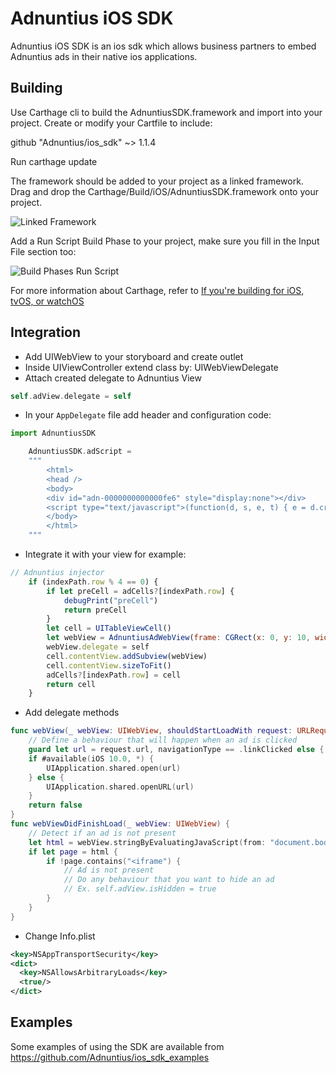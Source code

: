# Adnuntius iOS SDK

Adnuntius iOS SDK is an ios sdk which allows business partners to embed Adnuntius ads in their native ios applications.

## Building

Use Carthage cli to build the AdnuntiusSDK.framework and import into your project.   Create or modify your Cartfile to include:

github "Adnuntius/ios_sdk" ~> 1.1.4

Run carthage update 

The framework should be added to your project as a linked framework.  Drag and drop the Carthage/Build/iOS/AdnuntiusSDK.framework onto your project.

![Linked Framework](https://i.imgsafe.org/fd/fd36067938.png)

Add a Run Script Build Phase to your project, make sure you fill in the Input File section too:

![Build Phases Run Script](https://i.imgsafe.org/fd/fd1ea7b820.png)

For more information about Carthage, refer to [If you're building for iOS, tvOS, or watchOS](https://github.com/Carthage/Carthage#if-youre-building-for-ios-tvos-or-watchos)

## Integration

- Add UIWebView to your storyboard and create outlet
- Inside UIViewController extend class by: UIWebViewDelegate
- Attach created delegate to Adnuntius View

```swift
self.adView.delegate = self
```

- In your `AppDelegate` file add header and configuration code:
```js
import AdnuntiusSDK
```
```swift
    AdnuntiusSDK.adScript =
    """
        <html>
        <head />
        <body>
        <div id="adn-0000000000000fe6" style="display:none"></div>
        <script type="text/javascript">(function(d, s, e, t) { e = d.createElement(s); e.type = 'text/java' + s; e.async = 'async'; e.src = 'https://cdn.adnuntius.com/adn.js'; t = d.getElementsByTagName(s)[0]; t.parentNode.insertBefore(e, t); })(document, 'script');window.adn = window.adn || {}; adn.calls = adn.calls || []; adn.calls.push(function() { adn.request({ adUnits: [ {auId: '0000000000000fe6', auW: 320, auH: 480 } ]}); });</script>
        </body>
        </html>
    """
```
- Integrate it with your view for example:
```js
// Adnuntius injector
    if (indexPath.row % 4 == 0) {
        if let preCell = adCells?[indexPath.row] {
            debugPrint("preCell")
            return preCell
        }
        let cell = UITableViewCell()
        let webView = AdnuntiusAdWebView(frame: CGRect(x: 0, y: 10, width: tableView.frame.width, height: 100))
        webView.delegate = self
        cell.contentView.addSubview(webView)
        cell.contentView.sizeToFit()
        adCells?[indexPath.row] = cell
        return cell
    }
```
- Add delegate methods
```swift
func webView(_ webView: UIWebView, shouldStartLoadWith request: URLRequest, navigationType: UIWebView.NavigationType) -> Bool {
    // Define a behaviour that will happen when an ad is clicked
    guard let url = request.url, navigationType == .linkClicked else { return true }
    if #available(iOS 10.0, *) {
        UIApplication.shared.open(url)
    } else {
        UIApplication.shared.openURL(url)
    }
    return false
}
func webViewDidFinishLoad(_ webView: UIWebView) {
    // Detect if an ad is not present
    let html = webView.stringByEvaluatingJavaScript(from: "document.body.innerHTML")
    if let page = html {
        if !page.contains("<iframe") {
            // Ad is not present
            // Do any behaviour that you want to hide an ad
            // Ex. self.adView.isHidden = true        
        }
    }
}
```

- Change Info.plist

```xml
<key>NSAppTransportSecurity</key>
<dict>
  <key>NSAllowsArbitraryLoads</key>
  <true/>
</dict>
```

## Examples

Some examples of using the SDK are available from https://github.com/Adnuntius/ios_sdk_examples
